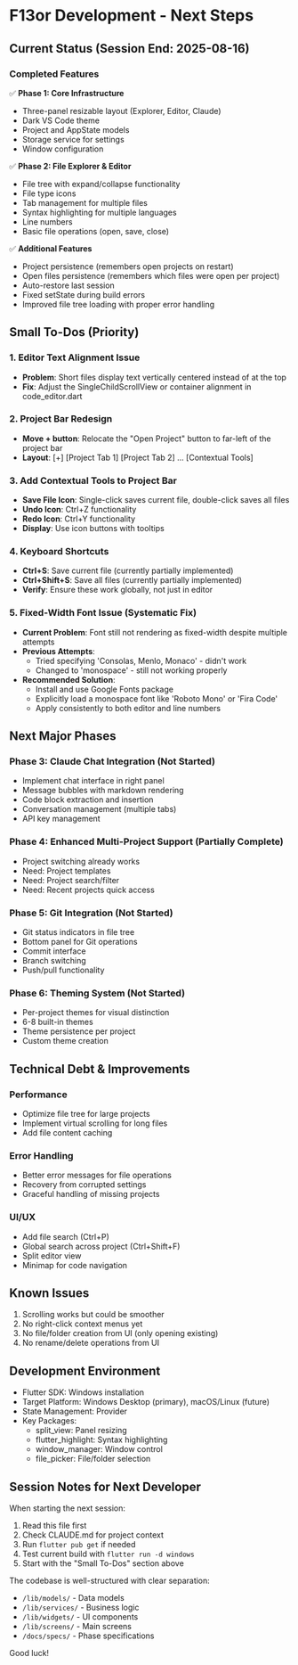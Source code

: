 # F13or Development - Next Steps

## Current Status (Session End: 2025-08-16)

### Completed Features
✅ **Phase 1: Core Infrastructure**
- Three-panel resizable layout (Explorer, Editor, Claude)
- Dark VS Code theme
- Project and AppState models
- Storage service for settings
- Window configuration

✅ **Phase 2: File Explorer & Editor**
- File tree with expand/collapse functionality
- File type icons
- Tab management for multiple files
- Syntax highlighting for multiple languages
- Line numbers
- Basic file operations (open, save, close)

✅ **Additional Features**
- Project persistence (remembers open projects on restart)
- Open files persistence (remembers which files were open per project)
- Auto-restore last session
- Fixed setState during build errors
- Improved file tree loading with proper error handling

## Small To-Dos (Priority)

### 1. Editor Text Alignment Issue
- **Problem**: Short files display text vertically centered instead of at the top
- **Fix**: Adjust the SingleChildScrollView or container alignment in code_editor.dart

### 2. Project Bar Redesign
- **Move + button**: Relocate the "Open Project" button to far-left of the project bar
- **Layout**: [+] [Project Tab 1] [Project Tab 2] ... [Contextual Tools]

### 3. Add Contextual Tools to Project Bar
- **Save File Icon**: Single-click saves current file, double-click saves all files
- **Undo Icon**: Ctrl+Z functionality
- **Redo Icon**: Ctrl+Y functionality
- **Display**: Use icon buttons with tooltips

### 4. Keyboard Shortcuts
- **Ctrl+S**: Save current file (currently partially implemented)
- **Ctrl+Shift+S**: Save all files (currently partially implemented)
- **Verify**: Ensure these work globally, not just in editor

### 5. Fixed-Width Font Issue (Systematic Fix)
- **Current Problem**: Font still not rendering as fixed-width despite multiple attempts
- **Previous Attempts**:
  - Tried specifying 'Consolas, Menlo, Monaco' - didn't work
  - Changed to 'monospace' - still not working properly
- **Recommended Solution**: 
  - Install and use Google Fonts package
  - Explicitly load a monospace font like 'Roboto Mono' or 'Fira Code'
  - Apply consistently to both editor and line numbers

## Next Major Phases

### Phase 3: Claude Chat Integration (Not Started)
- Implement chat interface in right panel
- Message bubbles with markdown rendering
- Code block extraction and insertion
- Conversation management (multiple tabs)
- API key management

### Phase 4: Enhanced Multi-Project Support (Partially Complete)
- Project switching already works
- Need: Project templates
- Need: Project search/filter
- Need: Recent projects quick access

### Phase 5: Git Integration (Not Started)
- Git status indicators in file tree
- Bottom panel for Git operations
- Commit interface
- Branch switching
- Push/pull functionality

### Phase 6: Theming System (Not Started)
- Per-project themes for visual distinction
- 6-8 built-in themes
- Theme persistence per project
- Custom theme creation

## Technical Debt & Improvements

### Performance
- Optimize file tree for large projects
- Implement virtual scrolling for long files
- Add file content caching

### Error Handling
- Better error messages for file operations
- Recovery from corrupted settings
- Graceful handling of missing projects

### UI/UX
- Add file search (Ctrl+P)
- Global search across project (Ctrl+Shift+F)
- Split editor view
- Minimap for code navigation

## Known Issues
1. Scrolling works but could be smoother
2. No right-click context menus yet
3. No file/folder creation from UI (only opening existing)
4. No rename/delete operations from UI

## Development Environment
- Flutter SDK: Windows installation
- Target Platform: Windows Desktop (primary), macOS/Linux (future)
- State Management: Provider
- Key Packages:
  - split_view: Panel resizing
  - flutter_highlight: Syntax highlighting
  - window_manager: Window control
  - file_picker: File/folder selection

## Session Notes for Next Developer
When starting the next session:
1. Read this file first
2. Check CLAUDE.md for project context
3. Run `flutter pub get` if needed
4. Test current build with `flutter run -d windows`
5. Start with the "Small To-Dos" section above

The codebase is well-structured with clear separation:
- `/lib/models/` - Data models
- `/lib/services/` - Business logic
- `/lib/widgets/` - UI components
- `/lib/screens/` - Main screens
- `/docs/specs/` - Phase specifications

Good luck!